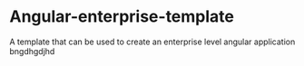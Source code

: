 # Angular-enterprise-template
A template that can be used to create an enterprise level angular application
bngdhgdjhd